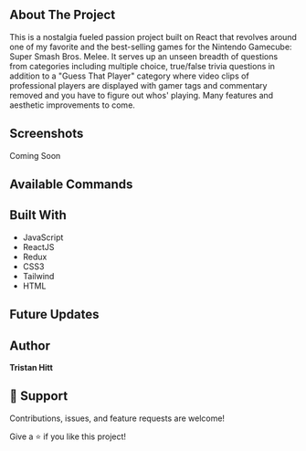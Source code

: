 ## About The Project

This is a nostalgia fueled passion project built on React that revolves around one of my favorite and the best-selling games for the Nintendo Gamecube: Super Smash Bros. Melee. It serves up an unseen breadth of questions from categories including multiple choice, true/false trivia questions in addition to a "Guess That Player" category where video clips of professional players are displayed with gamer tags and commentary removed and you have to figure out whos' playing. Many features and aesthetic improvements to come.

## Screenshots

Coming Soon

## Available Commands

## Built With

- JavaScript
- ReactJS
- Redux
- CSS3
- Tailwind
- HTML

## Future Updates

## Author

**Tristan Hitt**


## 🤝 Support

Contributions, issues, and feature requests are welcome!

Give a ⭐️ if you like this project!
